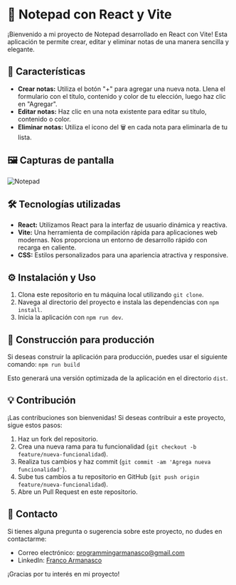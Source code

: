# 📝 Notepad con React y Vite

¡Bienvenido a mi proyecto de Notepad desarrollado en React con Vite! Esta aplicación te permite crear, editar y eliminar notas de una manera sencilla y elegante.

## 🎨 Características

- **Crear notas:** Utiliza el botón "+" para agregar una nueva nota. Llena el formulario con el título, contenido y color de tu elección, luego haz clic en "Agregar".
- **Editar notas:** Haz clic en una nota existente para editar su título, contenido o color.
- **Eliminar notas:** Utiliza el icono del 🗑️ en cada nota para eliminarla de tu lista.

## 🖼️ Capturas de pantalla

![Notepad](screenshots/image1)

## 🛠️ Tecnologías utilizadas

- **React:** Utilizamos React para la interfaz de usuario dinámica y reactiva.
- **Vite:** Una herramienta de compilación rápida para aplicaciones web modernas. Nos proporciona un entorno de desarrollo rápido con recarga en caliente.
- **CSS:** Estilos personalizados para una apariencia atractiva y responsive.

## ⚙️ Instalación y Uso

1. Clona este repositorio en tu máquina local utilizando `git clone`.
2. Navega al directorio del proyecto e instala las dependencias con `npm install`.
3. Inicia la aplicación con `npm run dev`.

## 🚀 Construcción para producción

Si deseas construir la aplicación para producción, puedes usar el siguiente comando: `npm run build`

Esto generará una versión optimizada de la aplicación en el directorio `dist`.

## 💡 Contribución

¡Las contribuciones son bienvenidas! Si deseas contribuir a este proyecto, sigue estos pasos:

1. Haz un fork del repositorio.
2. Crea una nueva rama para tu funcionalidad (`git checkout -b feature/nueva-funcionalidad`).
3. Realiza tus cambios y haz commit (`git commit -am 'Agrega nueva funcionalidad'`).
4. Sube tus cambios a tu repositorio en GitHub (`git push origin feature/nueva-funcionalidad`).
5. Abre un Pull Request en este repositorio.

## 📧 Contacto

Si tienes alguna pregunta o sugerencia sobre este proyecto, no dudes en contactarme:

- Correo electrónico: programmingarmanasco@gmail.com
- LinkedIn: [Franco Armanasco](https://www.linkedin.com/in/francoarmanasco/)

¡Gracias por tu interés en mi proyecto!


